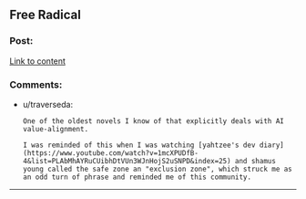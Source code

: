 ## Free Radical

### Post:

[Link to content](http://www.shamusyoung.com/shocked/)

### Comments:

- u/traverseda:
  ```
  One of the oldest novels I know of that explicitly deals with AI value-alignment.

  I was reminded of this when I was watching [yahtzee's dev diary](https://www.youtube.com/watch?v=1mcXPUDfB-4&list=PLAbMhAYRuCUibhDtVUn3WJnHojS2uSNPD&index=25) and shamus young called the safe zone an "exclusion zone", which struck me as an odd turn of phrase and reminded me of this community.
  ```

---

